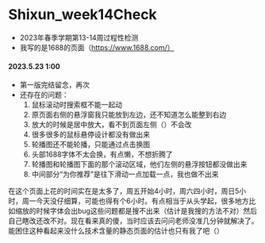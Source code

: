 # Shixun_week14Check
- 2023年春季学期第13-14周过程性检测
- 我写的是1688的页面（https://www.1688.com/）

#### 2023.5.23  1:00
- 第一版完结留念，再次
- 还存在的问题：
  1. 鼠标滚动时搜索框不能一起动
  2. 原页面右侧的悬浮窗我只能放到左边，还不知道怎么能整到右边
  3. 放大的时候是居中放大，看不到页面左侧（）不会改
  4. 很多很多的鼠标悬停设计都没有做出来
  5. 轮播图还不能轮播，只能通过点击换图
  6. 头部1688字体不太会换，有点懒，不想折腾了
  7. 轮播图和轮播图下面的那个滚动区域，他们左侧的悬浮按钮都没做出来
  8. 中间部分“为你推荐”是往下滑动一点加载一点，我也做不出来

在这个页面上花的时间实在是太多了，周五开始4小时，周六四小时，周日5小时，周一今天没仔细算，可能也得有个6小时。有点相当于从头学起，很多地方比如缩放的时候字体会出bug这些问题都是搜不出来（估计是我搜的方法不对）然后自己瞎改还改不对。现在看来真的傻，当时应该去问问老师没准几分钟就解决了。能困住这种看起来没什么技术含量的静态页面的估计也只有我了吧（）

